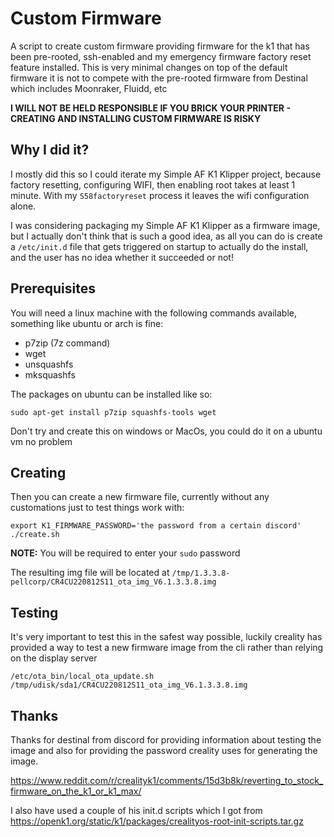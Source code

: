 # Custom Firmware

A script to create custom firmware providing firmware for the k1 that has been pre-rooted, ssh-enabled and 
my emergency firmware factory reset feature installed.  This is very minimal changes on top of the default
firmware it is not to compete with the pre-rooted firmware from Destinal which includes Moonraker, Fluidd, etc

**I WILL NOT BE HELD RESPONSIBLE IF YOU BRICK YOUR PRINTER - CREATING AND INSTALLING CUSTOM FIRMWARE IS RISKY**

## Why I did it?

I mostly did this so I could iterate my Simple AF K1 Klipper project, because factory resetting, configuring WIFI,
 then enabling root takes at least 1 minute.   With my `S58factoryreset` process it leaves the wifi configuration
 alone.

 I was considering packaging my Simple AF K1 Klipper as a firmware image, but I actually don't think that is such
 a good idea, as all you can do is create a `/etc/init.d` file that gets triggered on startup to actually
 do the install, and the user has no idea whether it succeeded or not!

## Prerequisites

You will need a linux machine with the following commands available, something like ubuntu or arch is fine:

- p7zip (7z command)
- wget
- unsquashfs
- mksquashfs

The packages on ubuntu can be installed like so:

```
sudo apt-get install p7zip squashfs-tools wget
```

Don't try and create this on windows or MacOs, you could do it on a ubuntu vm no problem

## Creating

Then you can create a new firmware file, currently without any customations just to test things work with:

```
export K1_FIRMWARE_PASSWORD='the password from a certain discord'
./create.sh
```

**NOTE:** You will be required to enter your `sudo` password

The resulting img file will be located at `/tmp/1.3.3.8-pellcorp/CR4CU220812S11_ota_img_V6.1.3.3.8.img`

## Testing

It's very important to test this in the safest way possible, luckily creality has provided a way to test
a new firmware image from the cli rather than relying on the display server

```
/etc/ota_bin/local_ota_update.sh /tmp/udisk/sda1/CR4CU220812S11_ota_img_V6.1.3.3.8.img
```

## Thanks

Thanks for destinal from discord for providing information about testing the image and also for providing 
the password creality uses for generating the image.

https://www.reddit.com/r/crealityk1/comments/15d3b8k/reverting_to_stock_firmware_on_the_k1_or_k1_max/  


I also have used a couple of his init.d scripts which I got from 
https://openk1.org/static/k1/packages/crealityos-root-init-scripts.tar.gz
